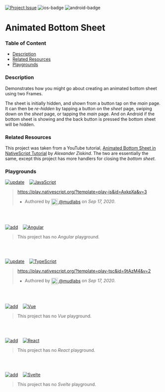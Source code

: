 [javascript-badge]: https://img.shields.io/badge/JavaScript-%E2%9C%93-F7DF1E.svg?style=for-the-badge&logo=JavaScript&logoColor=F7DF1E&labelColor=000000
[typescript-badge]: https://img.shields.io/badge/TypeScript-%E2%9C%93-007ACC.svg?style=for-the-badge&logo=TypeScript&logoColor=007ACC&labelColor=000000
[angular-badge]: https://img.shields.io/badge/Angular-%E2%9C%93-DD0031.svg?style=for-the-badge&logo=Angular&logoColor=DD0031&labelColor=000000
[vue-badge]: https://img.shields.io/badge/Vue.js-%E2%9C%93-4FC08D.svg?style=for-the-badge&logo=Vue.js&logoColor=4FC08D&labelColor=000000
[react-badge]: https://img.shields.io/badge/React-%E2%9C%93-33d8ff.svg?style=for-the-badge&logo=React&logoColor=33d8ff&labelColor=000000
[svelte-badge]: https://img.shields.io/badge/Svelte-%E2%9C%93-f93e02.svg?style=for-the-badge&logo=Svelte&logoColor=f93e02&labelColor=000000

[ios-badge]: https://img.shields.io/badge/ios-%E2%9C%93-e6e8eb.svg?style=for-the-badge&logo=apple&logoColor=white&labelColor=000000
[android-badge]: https://img.shields.io/badge/android-%E2%9C%93-e6e8eb.svg?style=for-the-badge&logo=android&logoColor=white&labelColor=000000
[ios-badge--simple]: https://img.shields.io/badge/ios-000000.svg?style=for-the-badge&logo=apple&logoColor=white
[android-badge--simple]: https://img.shields.io/badge/android-000000.svg?style=for-the-badge&logo=android&logoColor=white

[update-badge]: https://img.shields.io/badge/UPDATE-0ea2f1.svg?style=for-the-badge&labelColor=fafbfc
[add-badge]: https://img.shields.io/badge/Add-0ea2f1.svg?style=for-the-badge&labelColor=fafbfc

[issue-badge]: https://img.shields.io/badge/Project-%2341-0ea2f1.svg?style=for-the-badge&labelColor=000000


<!-- Project badges -->
[![Project Issue][issue-badge]](https://github.com/mudlabs/hello-word-javascript-action/issues/41)
![ios-badge]
![android-badge]


<!-- Project title -->
# Animated Bottom Sheet


### Table of Content
  - [Description](#description)
  - [Related Resources](#related-resources)
  - [Playgrounds](#playgrounds)


<!-- Project description -->
### Description
Demonstrates how you might go about creating an animated bottom sheet using two Frames.

The sheet is initially hidden, and shown from a button tap on the _main_ page. It can then be _re-hidden_ by tapping a button on the _sheet_ page, swiping down on the _sheet_ page, or tapping the _main_ page. And on Android if the bottom sheet is showing and the back button is pressed the bottom sheet will be hidden.


<!-- 
Reference any related resources here. These could include;
 * Existing video or blog tutorials that create the same project, or inspired it.
 * A live website or app using the behaviour, style, etc.., the app is trying to replicate.
 * Or perhaps a design from somewhere like dribbble.com inspired the project.
-->
### Related Resources
This project was taken from a YouTube tutorial, [Animated Bottom Sheet in NativeScript Tutorial](https://www.youtube.com/watch?v=SeTol800wFQ&t=917s) by _Alexander Ziskind_. The two are essentially the same, except this project has more handlers for closing the _bottom sheet_.


<!-- Playgrounds -->
### Playgrounds

[![update][update-badge]](https://github.com/mudlabs/NativeScript-Play-Pit/issues/new/?template=issue_2_update.md)
&nbsp;&nbsp;
[![JavaScript][javascript-badge]](https://play.nativescript.org/?template=play-js&id=AxkpXa&v=3)


> https://play.nativescript.org/?template=play-js&id=AxkpXa&v=3
> - Authored by [<img src="https://avatars3.githubusercontent.com/u/32623552?s=60&v=4" width="21" align="center"/> @mudlabs](https://github.com/mudlabs) on _Sep 17, 2020_.
> 
<br/>
<br/>


[![add][add-badge]](https://github.com/mudlabs/NativeScript-Play-Pit/issues/new/?template=issue_3_add.md)
&nbsp;&nbsp;
[![Angular][angular-badge]]()


> This project has no _Angular_ playground.
> 
> 
<br/>
<br/>


[![update][update-badge]](https://github.com/mudlabs/NativeScript-Play-Pit/issues/new/?template=issue_2_update.md)
&nbsp;&nbsp;
[![TypeScript][typescript-badge]](https://play.nativescript.org/?template=play-tsc&id=9tAzM4&v=2)


> https://play.nativescript.org/?template=play-tsc&id=9tAzM4&v=2
> - Authored by [<img src="https://avatars3.githubusercontent.com/u/32623552?s=60&v=4" width="21" align="center"/> @mudlabs](https://github.com/mudlabs) on _Sep 17, 2020_.
> 
<br/>
<br/>


[![add][add-badge]](https://github.com/mudlabs/NativeScript-Play-Pit/issues/new/?template=issue_3_add.md)
&nbsp;&nbsp;
[![Vue][vue-badge]]()


> This project has no _Vue_ playground.
> 
> 
<br/>
<br/>


[![add][add-badge]](https://github.com/mudlabs/NativeScript-Play-Pit/issues/new/?template=issue_3_add.md)
&nbsp;&nbsp;
[![React][react-badge]]()


> This project has no _React_ playground.
> 
> 
<br/>
<br/>


[![add][add-badge]](https://github.com/mudlabs/NativeScript-Play-Pit/issues/new/?template=issue_3_add.md)
&nbsp;&nbsp;
[![Svelte][svelte-badge]]()


> This project has no _Svelte_ playground.
> 
> 
<br/>
<br/>

